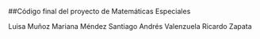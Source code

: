 ##Código final del proyecto de Matemáticas Especiales

Luisa Muñoz
Mariana Méndez
Santiago Andrés Valenzuela
Ricardo Zapata
